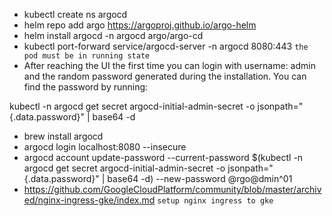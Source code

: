 - kubectl create ns argocd
- helm repo add argo https://argoproj.github.io/argo-helm
- helm install argocd -n argocd argo/argo-cd
- kubectl port-forward service/argocd-server -n argocd 8080:443 `the pod must be in running state`
- After reaching the UI the first time you can login with username: admin and the random password generated during the installation. You can find the password by running:

kubectl -n argocd get secret argocd-initial-admin-secret -o jsonpath="{.data.password}" | base64 -d
- brew install argocd
- argocd login localhost:8080 --insecure
- argocd account update-password --current-password $(kubectl -n argocd get secret argocd-initial-admin-secret -o jsonpath="{.data.password}" | base64 -d) --new-password @rgo@dmin^01
- https://github.com/GoogleCloudPlatform/community/blob/master/archived/nginx-ingress-gke/index.md `setup nginx ingress to gke`